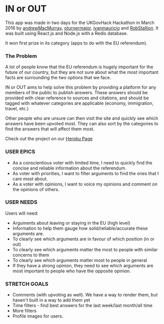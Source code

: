 # IN or OUT

This app was made in two days for the UKGovHack Hackathon in March 2016 by [andrewMacMurray](https://github.com/andrewMacmurray), [oturnermajor](https://github.com/oturnermajor), [ivanmauricio](https://github.com/ivanmauricio) and [RobStallion](https://github.com/RobStallion). It was built using React.js and Node.js with a Redis database.

It won first prize in its category (apps to do with the EU referendum).

### The Problem

A lot of people know that the EU referendum is hugely important for the future of our country, but they are not sure about what the most important facts are surrounding the two options that we face. 

IN or OUT aims to help solve this problem by providing a platform for any members of the public to publish answers. These answers should be provided with clear reference to sources and citations, and should be tagged with whatever categories are applicable (economy, immigration, travel, etc.)

Other people who are unsure can then visit the site and quickly see which answers have been upvoted most. They can also sort by the categories to find the answers that will affect them most. 

Check out the project on our [Heroku Page](http://inorout.herokuapp.com)

### USER EPICS
- As a conscientious voter with limited time, I need to quickly find the concise and reliable information about the referendum.
- As voter with priorities, I want to filter arguments to find the ones that I care most about.
- As a voter with opinions, I want to voice my opinions and comment on the opinions of others.
	
### USER NEEDS
Users will need:
- Arguments about leaving or staying in the EU (high level)
- Information to help them gauge how solid/reliable/accurate these arguments are.
- To clearly see which arguments are in favour of which position (in or out)
- To clearly see which arguments matter the most to people with similar concerns to them
- To clearly see which arguments matter most to people in general
- If they have a strong opinion, they need to see which arguments are most important to people who have the opposite opinion.

### STRETCH GOALS
- Comments (with upvoting as well). We have a way to render them, but haven't built in a way to add them yet
- Time filters - find best answers for the last week/last month/all time
- More filters
- Profile images for users.

